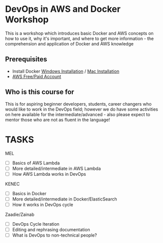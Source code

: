 # DevOps in AWS and Docker Workshop
This is a workshop which introduces basic Docker and AWS concepts on how to use it, why it's important, and where to get more information - the comprehension and application of Docker and AWS knowledge

## Prerequisites ##
 * Install Docker [Windows Installation](https://docs.docker.com/v17.09/docker-for-windows/install/) / [Mac Installation](https://docs.docker.com/docker-for-mac/install/) 
 * [AWS Free/Paid Account](https://portal.aws.amazon.com/billing/signup?nc2=h_ct&src=header_signup&redirect_url=https%3A%2F%2Faws.amazon.com%2Fregistration-confirmation#/start) 



## Who is this course for ##

 This is for aspiring beginner developers, students, career changers who would like to work in the DevOps field; however we do have some activities on here available for the intermediate/advanced - also please expect to mentor those who are not as fluent in the language!

# TASKS #

MEL
- [ ] Basics of AWS Lambda
- [ ] More detailed/intermediate in AWS Lambda
- [ ] How AWS Lambda works in DevOps

KENEC
- [ ] Basics in Docker
- [ ] More detailed/intermediate in Docker/ElasticSearch
- [ ] How it works in DevOps cycle

Zaadie/Zainab 
- [ ] DevOps Cycle Iteration 
- [ ] Editing and rephrasing documentation
- [ ] What is DevOps to non-technical people?
